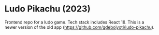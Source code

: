 # Ludo Pikachu (2023)

Frontend repo for a ludo game. Tech stack includes React 18.
This is a newer version of the old app (https://github.com/gdebojyoti/ludo-pikachu).
